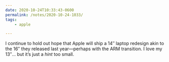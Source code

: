 ```yaml
---
date: 2020-10-24T10:33:43-0600
permalink: /notes/2020-10-24-1033/
tags:
    - apple

---
```


I continue to hold out hope that Apple will ship a 14″ laptop redesign akin to the 16″ they released last year—perhaps with the ARM transition. I love my 13″… but it’s just a *hint* too small.